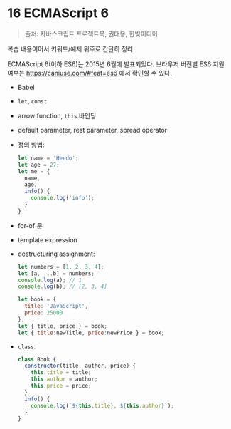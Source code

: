# 16 ECMAScript 6

> 출처: 자바스크립트 프로젝트북, 권대용, 한빛미디어

복습 내용이어서 키워드/예제 위주로 간단히 정리.

ECMAScript 6(이하 ES6)는 2015년 6월에 발표되었다. 브라우저 버전별 ES6 지원 여부는 https://caniuse.com/#feat=es6 에서 확인할 수 있다.

- Babel

- `let`, `const`

- arrow function, `this` 바인딩

- default parameter, rest parameter, spread operator

- 정의 방법:

    ```javascript
    let name = 'Heedo';
    let age = 27;
    let me = {
      name,
      age,
      info() {
        console.log('info');
      }
    }
    ```

- for-of 문

- template expression

- destructuring assignment:

    ```javascript
    let numbers = [1, 2, 3, 4];
    let [a, ...b] = numbers;
    console.log(a); // 1
    console.log(b); // [2, 3, 4]

    let book = {
      title: 'JavaScript',
      price: 25000
    };
    let { title, price } = book;
    let { title:newTitle, price:newPrice } = book;
    ```

- `class`:

    ```javascript
    class Book {
      constructor(title, author, price) {
        this.title = title;
        this.author = author;
        this.price = price;
      }
      info() {
        console.log(`${this.title}, ${this.author}`);
      }
    }
    ```

